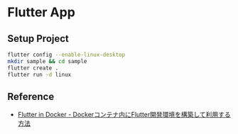 # Flutter App

## Setup Project

```sh
flutter config --enable-linux-desktop
mkdir sample && cd sample
flutter create .
flutter run -d linux
```

## Reference
- [Flutter in Docker - Dockerコンテナ内にFlutter開発環境を構築して利用する方法](https://qiita.com/kurun_pan/items/47614dec03575036675d)
